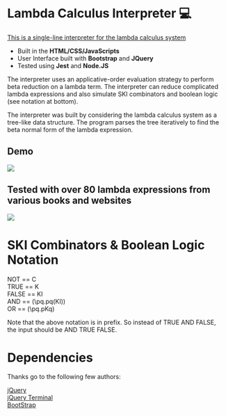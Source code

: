 # Lambda Calculus Interpreter :computer:

[This is a single-line interpreter for the lambda calculus system](https://n-alex-goncalves.github.io/LambdaCalculusInterpreter/)

- Built in the **HTML/CSS/JavaScripts**
- User Interface built with **Bootstrap** and **JQuery**
- Tested using **Jest** and **Node.JS**

The interpreter uses an applicative-order evaluation strategy to perform beta reduction on a lambda term. The interpreter can reduce complicated lambda expressions and also simulate SKI combinators and boolean logic (see notation at bottom).

The interpreter was built by considering the lambda calculus system as a tree-like data structure. The program parses the tree iteratively to find the beta normal form of the lambda expression. 

## Demo
![](https://github.com/n-alex-goncalves/Lambda-Calculus-Interpreter/blob/main/interpreterGif.gif)

## Tested with over 80 lambda expressions from various books and websites  
![](https://github.com/n-alex-goncalves/Lambda-Calculus-Interpreter/blob/main/testcasesGif.gif)

# SKI Combinators & Boolean Logic Notation

NOT   == C  
TRUE  == K  
FALSE == KI  
AND   == (\pq.pq(KI))  
OR    == (\pq.pKq) 

Note that the above notation is in prefix. So instead of TRUE AND FALSE, the input should be AND TRUE FALSE. 

# Dependencies

Thanks go to the following few authors:

[jQuery](https://jquery.com/)  
[jQuery Terminal](https://terminal.jcubic.pl/)  
[BootStrap](https://getbootstrap.com/)  

